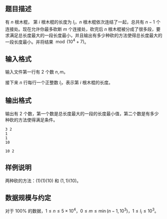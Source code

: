 ## 题目描述

有 $n$ 根木棍， 第 $i$ 根木棍的长度为 $l_i$，$n$ 根木棍依次连结了一起，总共有 $n-1$ 个连接处。现在允许你最多砍断 $m$ 个连接处，砍完后 $n$ 根木棍被分成了很多段，要求满足总长度最大的一段长度最小，并且输出有多少种砍的方法使得总长度最大的一段长度最小。并将结果 $\bmod(10^4+7)$。

## 输入格式

输入文件第一行有 $2$ 个数 $n,m$。

接下来 $n$ 行每行一个正整数 $l_i$，表示第 $i$ 根木棍的长度。

## 输出格式

输出有 $2$ 个数，第一个数是总长度最大的一段的长度最小值，第二个数是有多少种砍的方法使得满足条件。


```input1
3 2
1 
1
10

```


```output1
10 2
```

## 样例说明

两种砍的方法：$(1)(1)(10)$ 和 $(1,1)(10)$。

## 数据规模与约定

对于 $100\%$ 的数据，$1\le n\le 5\times10^4$，$0\le m\le \min(n-1,10^3)$，$1\le l_i\le10^3$。
